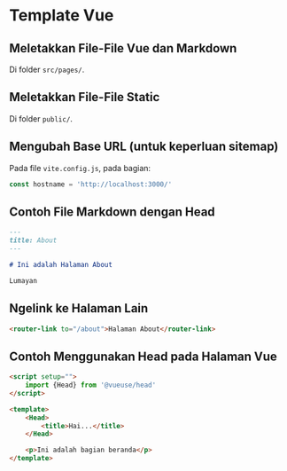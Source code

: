 # Template Vue

## Meletakkan File-File Vue dan Markdown

Di folder `src/pages/`.

## Meletakkan File-File Static

Di folder `public/`.

## Mengubah Base URL (untuk keperluan sitemap)

Pada file `vite.config.js`, pada bagian:

```javascript
const hostname = 'http://localhost:3000/'
```

## Contoh File Markdown dengan Head

```markdown
---
title: About
---

# Ini adalah Halaman About

Lumayan
```

## Ngelink ke Halaman Lain

```html
<router-link to="/about">Halaman About</router-link>
```

## Contoh Menggunakan Head pada Halaman Vue

```html
<script setup="">
	import {Head} from '@vueuse/head'
</script>

<template>
	<Head>
		<title>Hai...</title>
	</Head>

	<p>Ini adalah bagian beranda</p>
</template>
```